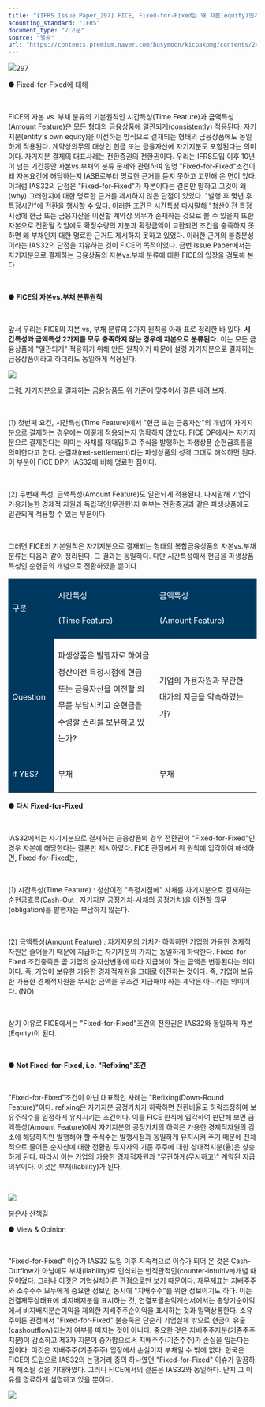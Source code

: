 ```yaml
---
title: "[IFRS Issue Paper_297] FICE, Fixed-for-Fixed는 왜 자본(equity)인가?①"
acounting_standard: "IFRS"
document_type: "기고문"
source: "엘곰"
url: "https://contents.premium.naver.com/busymoon/kicpakpmg/contents/241119163046976jk"
---
```

![](https://n2.news.naver.com/l.gif?type=content)297

● Fixed-for-Fixed에 대해

​

FICE의 자본 vs. 부채 분류의 기본원칙인 시간특성(Time Feature)과 금액특성(Amount Feature)은 모든 형태의 금융상품에 일관되게(consistently) 적용된다. 자기지분(entity's own equity)을 이전하는 방식으로 결재되는 형태의 금융상품에도 동일하게 적용된다. 계약상의무의 대상인 현금 또는 금융자산에 자기지분도 포함된다는 의미이다. 자기지분 결제의 대표사례는 전환증권의 전환권이다. 우리는 IFRS도입 이후 10년이 넘는 기간동안 자본vs.부채의 분류 문제와 관련하여 일명 "Fixed-for-Fixed"조건이 왜 자본요건에 해당하는지 IASB로부터 명료한 근거를 듣지 못하고 고민해 온 면이 있다. 이처럼 IAS32의 단점은 "Fixed-for-Fixed"가 자본이다는 결론만 말하고 그것이 왜(why) 그러한지에 대한 명료한 근거를 제시하지 않은 단점이 있었다. "발행 후 몇년 후 특정시간"에 전환을 행사할 수 있다. 이러한 조건은 시간특성 다시말해 "청산이전 특정시점에 현금 또는 금융자산을 이전할 계약상 의무가 존재하는 것으로 볼 수 있을지 또한 자본으로 전환될 것임에도 확정수량의 지분과 확정금액이 교환되면 조건을 충족하지 못하면 왜 부채인지 대한 명료한 근거도 제시하지 못하고 있었다. 이러한 근거의 불충분성이라는 IAS32의 단점을 치유하는 것이 FICE의 목적이었다. 금번 Issue Paper에서는 자기지분으로 결재하는 금융상품의 자본vs.부채 분류에 대한 FICE의 입장을 검토해 본다

​

**● FICE의 자본vs.부채 분류원칙**

​

앞서 우리는 FICE의 자본 vs, 부채 분류의 2가지 원칙을 아래 표로 정리한 바 있다. **시간특성과 금액특성 2가지를 모두 충족하지 않는 경우에 자본으로 분류된다.** 이는 모든 금융상품에 "일관되게" 적용하기 위해 만든 원칙이기 때문에 설령 자기지분으로 결재하는 금융상품이라고 하더라도 동일하게 적용된다.

![](https://dthumb-phinf.pstatic.net/dthumb?src=%22https://postfiles.pstatic.net/MjAyMzA3MDVfMjMw/MDAxNjg4NTA4MjM5OTU2.frku0QSBo4vWUC6gpcXSb2L4DIQMjXxtzuCgtWX99ccg.ag0FFki0BSmSnd_764uqVA__m1NrlCmx3y1o6BD0VkIg.PNG.busymoon/image.png?type=w773%22&service=scs&type=w800)

그럼, 자기지분으로 결재하는 금융상품도 위 기준에 맞추어서 결론 내려 보자.

​

(1) 첫번째 요건, 시간특성(Time Feature)에서 "현금 또는 금융자산"의 개념이 자기지분으로 결제하는 경우에는 어떻게 적용되는지 명확하지 않았다. FICE DP에서는 자기지분으로 결제한다는 의미는 사채를 재매입하고 주식을 발행하는 파생상품 순현금흐름을 의미한다고 한다. 순결재(net-settlement)라는 파생상품의 성격 그대로 해석하면 된다. 이 부분이 FICE DP가 IAS32에 비해 명료한 점이다.

​

(2) 두번째 특성, 금액특성(Amount Feature)도 일관되게 적용된다. 다시말해 기업의 가용가능한 경제적 자원과 독립적인(무관한)지 여부는 전환증권과 같은 파생상품에도 일관되게 적용할 수 있는 부분이다.

​

그러면 FICE의 기본원칙은 자기지분으로 결재되는 형태의 복합금융상품의 자본vs.부채 분류는 다음과 같이 정리된다. 그 결과는 동일하다. 다만 시간특성에서 현금을 파생상품 특성인 순현금의 개념으로 전환하였을 뿐이다.

<table style=""><tbody><tr><td colspan="1" rowspan="1" style="width: 18.47%; height: 43.0px;  background-color: #003960;"><div><p style="line-height:2.1;"><span style="color:#ffffff;">구분</span></p></div></td><td colspan="1" rowspan="1" style="width: 40.77%; height: 43.0px;  background-color: #003960;"><div><p style="line-height:2.1;"><span style="color:#ffffff;">시간특성</span></p></div><div><p style="line-height:2.1;"><span style="color:#ffffff;">(Time Feature)</span></p></div></td><td colspan="1" rowspan="1" style="width: 40.77%; height: 43.0px;  background-color: #003960;"><div><p style="line-height:2.1;"><span style="color:#ffffff;">금액특성</span></p></div><div><p style="line-height:2.1;"><span style="color:#ffffff;">(Amount Feature)</span></p></div></td></tr><tr><td colspan="1" rowspan="1" style="width: 18.47%; height: 43.0px;  background-color: #003960;"><div><p style="line-height:2.1;"><span style="color:#ffffff;">Question</span></p></div></td><td colspan="1" rowspan="1" style="width: 40.77%; height: 43.0px;  "><div><p style="line-height:2.1;"><span style="">파생상품은 발행자로 하여금 청산이전 특정시점에 현금 또는 금융자산을 이전할 의무를 부담시키고 순현금을 수령할 권리를 보유하고 있는가?</span></p></div></td><td colspan="1" rowspan="1" style="width: 40.77%; height: 43.0px;  "><div><p style="line-height:2.1;"><span style="">기업의 가용자원과 무관한 대가의 지급을 약속하였는가?</span></p></div></td></tr><tr><td colspan="1" rowspan="1" style="width: 18.47%; height: 43.0px;  background-color: #003960;"><div><p style="line-height:2.1;"><span style="color:#ffffff;">if YES?</span></p></div></td><td colspan="1" rowspan="1" style="width: 40.77%; height: 43.0px;  "><div><p style="line-height:2.1;"><span style="">부채</span></p></div></td><td colspan="1" rowspan="1" style="width: 40.77%; height: 43.0px;  "><div><p style="line-height:2.1;"><span style="">부채</span></p></div></td></tr></tbody></table>

**● 다시 Fixed-for-Fixed**

​

IAS32에서는 자기지분으로 결재하는 금융상품의 경우 전환권이 "Fixed-for-Fixed"인 경우 자본에 해당한다는 결론만 제시하였다. FICE 관점에서 위 원칙에 입각하여 해석하면, Fixed-for-Fixed는,

​

(1) 시간특성(Time Feature) : 청산이전 "특정시점에" 사채를 자기지분으로 결재하는 순현금흐름(Cash-Out ; 자기지분 공정가치-사채의 공정가치)을 이전할 의무(obligation)를 발행자는 부담하지 않는다.

​

(2) 금액특성(Amount Feature) : 자기지분의 가치가 하락하면 기업의 가용한 경제적자원은 줄어들기 때문에 지급하는 자기지분의 가치는 동일하게 하락한다. Fixed-for-Fixed 조건충족은 곧 기업의 순자산변동에 따라 지급해야 하는 금액은 변동된다는 의미이다. 즉, 기업이 보유한 가용한 경제적자원을 그대로 이전하는 것이다. 즉, 기업이 보유한 가용한 경제적자원을 무시한 금액을 무조건 지급해야 하는 계약은 아니라는 의미이다. (NO)

​

상기 이유로 FICE에서는 "Fixed-for-Fixed"조건의 전환권은 IAS32와 동일하게 자본(Equity)이 된다.

​

**● Not Fixed-for-Fixed, i.e. "Refixing"조건**

​

"Fixed-for-Fixed"조건이 아닌 대표적인 사례는 "Refixing(Down-Round Feature)"이다. refixing은 자기지분 공정가치가 하락하면 전환비율도 하락조정하여 보유주식수를 일정하게 유지시키는 조건이다. 이를 FICE 원칙에 입각하여 판단해 보면 금액특성(Amount Feature)에서 자기지분의 공정가치의 하락은 가용한 경제적자원의 감소에 해당하지만 발행해야 할 주식수는 발행시점과 동일하게 유지시켜 주기 때문에 전체적으로 줄어든 순자산에 대한 전환권 투자자의 기존 주주에 대한 상대적지분(율)은 상승하게 된다. 따라서 이는 기업의 가용한 경제적자원과 "무관하게(무시하고)" 계약된 지급의무이다. 이것은 부채(liability)가 된다. ​

​

![](https://dthumb-phinf.pstatic.net/dthumb?src=%22https://postfiles.pstatic.net/MjAyMzA3MDVfMjAz/MDAxNjg4NTExMDI1NTAw.OgussM94RqLyuGATsyoT9ti1-fZ8b2XYepuK43VUu6Ug.PfwuUWnFFdTlLSXrH-LajXaDx7KFjSiAJVMBOSnl6qQg.JPEG.busymoon/350658376_578619384377371_2514855243658166334_n.jpg?type=w773%22&service=scs&type=w800)

봉은사 산책길

● View & Opinion

​

"Fixed-for-Fixed" 이슈가 IAS32 도입 이후 지속적으로 이슈가 되어 온 것은 Cash-Outflow가 아님에도 부채(liability)로 인식되는 반직관적인(counter-intuitive)개념 때문이었다. 그러나 이것은 기업실체이론 관점으로만 보기 때문이다. 재무제표는 지배주주와 소수주주 모두에게 중요한 정보인 동시에 "지배주주"를 위한 정보이기도 하다. 이는 연결재무상태표에 비지배지분을 표시하는 것, 연결포괄손익계산서에서는 총당기순이익에서 비지배지분순이익을 제외한 지배주주순이익을 표시하는 것과 일맥상통한다. 소유주이론 관점에서 "Fixed-for-Fixed" 불충족은 단순히 기업실체 밖으로 현금이 유출(cashoutflow)되는지 여부를 따지는 것이 아니다. 중요한 것은 지배주주지분(기존주주지분)이 감소하고 제3자 지분이 증가함으로써 지배주주(기존주주)가 손실을 입는다는 점이다. 이것은 지배주주(기존주주) 입장에서 손실이자 부채일 수 밖에 없다. 한국은 FICE의 도입으로 IAS32의 논쟁거리 중의 하나였던 "Fixed-for-Fixed" 이슈가 말끔하게 해소될 것을 기대하였다. 그러나 FICE에서의 결론은 IAS32와 동일하다. 단지 그 이유를 명료하게 설명하고 있을 뿐이다.

[![](https://dthumb-phinf.pstatic.net/dthumb?src=%22https://storep-phinf.pstatic.net/cafe_004/original_28.png?type=p100_100%22&service=scs&type=w800)](https://contents.premium.naver.com/busymoon/kicpakpmg/contents/#)

​